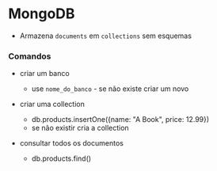 # MongoDB

- Armazena `documents` em `collections` sem esquemas

### Comandos


- criar um banco
    - use `nome_do_banco` - se não existe criar um novo

- criar uma collection
    - db.products.insertOne({name: "A Book", price: 12.99})
    - se não existir cria a collection

- consultar todos os documentos 
    - db.products.find()